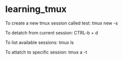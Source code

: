# learning_tmux

To create a new tmux session called test:
tmux new -s <session-name>

To detatch from current session:
CTRL-b + d

To list available sessions:
tmux ls

To attatch to specific session: 
tmux a -t <session-name>

